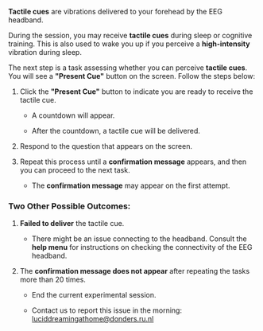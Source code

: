 
**Tactile cues** are vibrations delivered to your forehead by the EEG headband.

During the session, you may receive **tactile cues** during sleep or cognitive training. This is also used to wake you up if you perceive a **high-intensity** vibration during sleep.

The next step is a task assessing whether you can perceive **tactile cues**. You will see a **"Present Cue"** button on the screen. Follow the steps below:

1. Click the **"Present Cue"** button to indicate you are ready to receive the tactile cue. 

     - A countdown will appear.
     
     - After the countdown, a tactile cue will be delivered.

2. Respond to the question that appears on the screen.

3. Repeat this process until a **confirmation message** appears, and then you can proceed to the next task.
     
     - The **confirmation message** may appear on the first attempt.

### Two Other Possible Outcomes:

1. **Failed to deliver** the tactile cue.
     
     - There might be an issue connecting to the headband. Consult the **help menu** for instructions on checking the connectivity of the EEG headband.

2. The **confirmation message does not appear** after repeating the tasks more than 20 times.

    - End the current experimental session.
    
    - Contact us to report this issue in the morning: luciddreamingathome@donders.ru.nl
